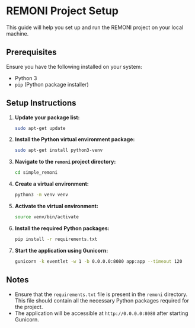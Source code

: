 # REMONI Project Setup

This guide will help you set up and run the REMONI project on your local machine.

## Prerequisites

Ensure you have the following installed on your system:
- Python 3
- `pip` (Python package installer)

## Setup Instructions

1. **Update your package list:**

    ```sh
    sudo apt-get update
    ```

2. **Install the Python virtual environment package:**

    ```sh
    sudo apt-get install python3-venv
    ```

3. **Navigate to the `remoni` project directory:**

    ```sh
    cd simple_remoni
    ```

4. **Create a virtual environment:**

    ```sh
    python3 -m venv venv
    ```

5. **Activate the virtual environment:**

    ```sh
    source venv/bin/activate
    ```

6. **Install the required Python packages:**

    ```sh
    pip install -r requirements.txt
    ```

7. **Start the application using Gunicorn:**

    ```sh
    gunicorn -k eventlet -w 1 -b 0.0.0.0:8080 app:app --timeout 120
    ```

## Notes

- Ensure that the `requirements.txt` file is present in the `remoni` directory. This file should contain all the necessary Python packages required for the project.
- The application will be accessible at `http://0.0.0.0:8080` after starting Gunicorn.
